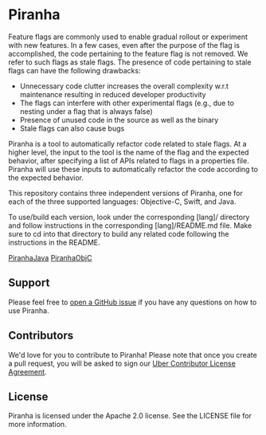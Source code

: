 # Piranha

Feature flags are commonly used to enable gradual rollout or experiment with new features. In a few cases, even after the purpose of the flag is accomplished, the code pertaining to the feature flag is not removed. We refer to such flags as stale flags. The presence of code pertaining to stale flags can have the following drawbacks: 
- Unnecessary code clutter increases the overall complexity w.r.t maintenance resulting in reduced developer productivity 
- The flags can interfere with other experimental flags (e.g., due to nesting under a flag that is always false)
- Presence of unused code in the source as well as the binary 
- Stale flags can also cause bugs 

Piranha is a tool to automatically refactor code related to stale flags. At a higher level, the input to the tool is the name of the flag and the expected behavior, after specifying a list of APIs related to flags in a properties file. Piranha will use these inputs to automatically refactor the code according to the expected behavior. 

This repository contains three independent versions of Piranha, one for each of the three supported languages: Objective-C, Swift, and Java.

To use/build each version, look under the corresponding [lang]/ directory and follow instructions in the corresponding [lang]/README.md file. Make sure to cd into that directory to build any related code following the instructions in the README. 

[PiranhaJava](https://github.com/uber/piranha/java/README.md)
[PiranhaObjC](https://github.com/uber/piranha/objc/README.md)

## Support

Please feel free to [open a GitHub issue](https://github.com/uber/piranha/issues) if you have any questions on how to use Piranha.  

## Contributors

We'd love for you to contribute to Piranha!  Please note that once
you create a pull request, you will be asked to sign our [Uber Contributor License Agreement](https://cla-assistant.io/uber/piranha).

## License
Piranha is licensed under the Apache 2.0 license.  See the LICENSE file for more information.
